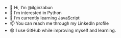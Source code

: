 - 👋 Hi, I’m @ilginzabun
- 👀 I’m interested in Python
- 🌱 I’m currently learning JavaScript
- 📫 You can reach me through my Linkedln profile
- 😄 I use GitHub while improving myself and learning.

<!---
ilginzabun/ilginzabun is a ✨ special ✨ repository because its `README.md` (this file) appears on your GitHub profile.
You can click the Preview link to take a look at your changes.
--->
